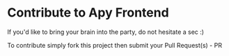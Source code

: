 # Contribute to Apy Frontend

If you'd like to bring your brain into the party, do not hesitate a sec :)

To contribute simply fork this project then submit your Pull Request(s) - PR